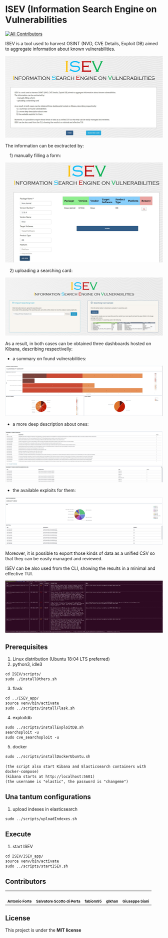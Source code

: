# ISEV (Information Search Engine on Vulnerabilities
<!-- ALL-CONTRIBUTORS-BADGE:START - Do not remove or modify this section -->
[![All Contributors](https://img.shields.io/badge/all_contributors-5-orange.svg?style=flat-square)](#contributors-)
<!-- ALL-CONTRIBUTORS-BADGE:END -->

ISEV is a tool used to harvest OSINT (NVD, CVE Details, Exploit DB) aimed to aggregate information about known vulnerabilities.
<!-- ![alt text] -->
![](https://raw.githubusercontent.com/antonioforte1995/ISEV/master/ISEV_app/static/assets/img/scenery/Home.JPG?token=AO6ZS5VH5JHQA5DLN677PD3APU5D2)

The information can be exctracted by:

 1) manually filling a form:
<!-- ![alt text] -->
![](https://raw.githubusercontent.com/antonioforte1995/ISEV/master/ISEV_app/static/assets/img/scenery/Form.JPG?token=AO6ZS5U4FSZFII4MWICLKHTAPUY5Y)

 2) uploading a searching card:
<!-- ![alt text] -->
![](https://raw.githubusercontent.com/antonioforte1995/ISEV/master/ISEV_app/static/assets/img/scenery/Searching_Card.JPG?token=AO6ZS5VBI2C4FH2JJEO6GSDAPUZFC)

As a result, in both cases can be obtained three dashboards hosted on Kibana, describing respectivelly:

  - a summary on found vulnerabilities:
<!-- ![alt text] -->
![](https://raw.githubusercontent.com/antonioforte1995/ISEV/master/ISEV_app/static/assets/img/scenery/Summary_Dashboard.JPG?token=AO6ZS5SAGLL267URGKTKVMTAPUZYY)

  - a more deep description about ones:
<!-- ![alt text] -->
![](https://raw.githubusercontent.com/antonioforte1995/ISEV/master/ISEV_app/static/assets/img/scenery/Description_Dashboard.JPG?token=AO6ZS5QK643T55I3MW7Y3PTAPUZQI)

  - the available exploits for them:
<!-- ![alt text] -->
![](https://raw.githubusercontent.com/antonioforte1995/ISEV/master/ISEV_app/static/assets/img/scenery/Exploit_Dashboard.JPG?token=AO6ZS5TFHXVZOFUL6X6TQP3APU4LC)

Moreover, it is possible to export those kinds of data as a unified CSV so that they can be easily managed and reviewed.

ISEV can be also used from the CLI, showing the results in a minimal and effective TUI.
<!-- ![alt text] -->
![](https://raw.githubusercontent.com/antonioforte1995/ISEV/master/ISEV_app/static/assets/img/scenery/TUI.JPG?token=AO6ZS5SSVIRALULD273JTDLAPU3XA)

## Prerequisites
1) Linux distribution (Ubuntu 18:04 LTS preferred)
2) python3, idle3
```
cd ISEV/scripts/
sudo ./installOthers.sh
```
3) flask
```
cd ../ISEV_app/
source venv/bin/activate
sudo ../scripts/installFlask.sh
```
4) exploitdb
```
sudo ../scripts/installExploitDB.sh
searchsploit -u
sudo cve_searchsploit -u
```
5) docker
```
sudo ../scripts/installDockerUbuntu.sh

(the script also start Kibana and Elasticsearch containers with docker-compose)
(kibana starts at http://localhost:5601)
(the username is "elastic", the password is "changeme")
```


## Una tantum configurations
1) upload indexes in elasticsearch
```
sudo ../scripts/uploadIndexes.sh
```

## Execute
1) start ISEV
```
cd ISEV/ISEV_app/
source venv/bin/activate
sudo ../scripts/startISEV.sh
```
## Contributors


<!-- ALL-CONTRIBUTORS-LIST:START - Do not remove or modify this section -->
<!-- prettier-ignore-start -->
<!-- markdownlint-disable -->
<table>
  <tr>
    <td align="center"><a href="https://github.com/antonioforte1995"><img src="https://avatars.githubusercontent.com/u/62757238?v=4?s=100" width="100px;" alt=""/><br /><sub><b>Antonio Forte</b></sub></a><br />
    </td>
    <td align="center"><a href="https://github.com/SalScotto"><img src="https://avatars.githubusercontent.com/u/34351057?v=4?s=100" width="100px;" alt=""/><br /><sub><b>Salvatore Scotto di Perta</b></sub></a><br />
    </td>
    <td align="center"><a href="https://github.com/fabiom95"><img src="https://avatars.githubusercontent.com/u/63059167?v=4?s=100" width="100px;" alt=""/><br /><sub><b>fabiom95
</b></sub></a><br />
    </td>
    <td align="center"><a href="https://github.com/glkhan"><img src="https://avatars.githubusercontent.com/u/63093332?v=4?s=100" width="100px;" alt=""/><br /><sub><b>glkhan</b></sub></a><br />
    </td>
    </td>
    <td align="center"><a href="https://github.com/giuseppesiani"><img src="https://avatars.githubusercontent.com/u/22540856?v=4?s=100" width="100px;" alt=""/><br /><sub><b>Giuseppe Siani</b></sub></a><br />
    </td>
  </tr>
</table>

<!-- markdownlint-enable -->
<!-- prettier-ignore-end -->
<!-- ALL-CONTRIBUTORS-LIST:END -->

## License
This project is under the **MIT license**
